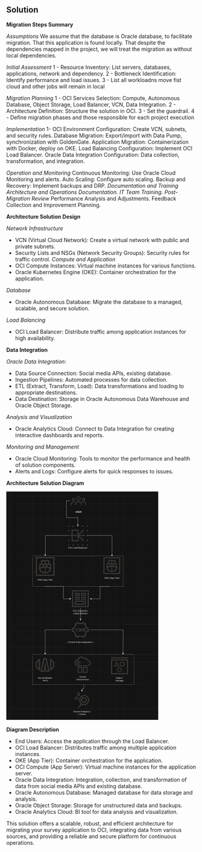 ## Solution

**Migration Steps Summary**

*Assumptions*
We assume that the database is Oracle database, to facilitate migration.
That this application is found locally.
That despite the dependencies mapped in the project, we will treat the migration as without local dependencies.

*Initial Assessment*
1 - Resource Inventory: List servers, databases, applications, network and dependency.
2 - Bottleneck Identification: Identify performance and load issues.
3 - List all workloadns move fist cloud and other jobs will remain in local

*Migration Planning*
1 - OCI Services Selection: Compute, Autonomous Database, Object Storage, Load Balancer, VCN, Data Integration.
2 - Architecture Definition: Structure the solution in OCI.
3 - Set the guardrail.
4 - Define migration phases and those responsible for each project execution

*Implementation*
1- OCI Environment Configuration: Create VCN, subnets, and security rules.
Database Migration: Export/import with Data Pump, synchronization with GoldenGate.
Application Migration: Containerization with Docker, deploy on OKE.
Load Balancing Configuration: Implement OCI Load Balancer.
Oracle Data Integration Configuration: Data collection, transformation, and integration.

*Operation and Monitoring*
Continuous Monitoring: Use Oracle Cloud Monitoring and alerts.
Auto Scaling: Configure auto scaling.
Backup and Recovery: Implement backups and DRP.
**Documentation and Training*
Architecture and Operations Documentation.
IT Team Training.
*Post-Migration Review**
Performance Analysis and Adjustments.
Feedback Collection and Improvement Planning.

**Architecture Solution Design**

*Network Infrastructure*
* VCN (Virtual Cloud Network): Create a virtual network with public and private subnets.
* Security Lists and NSGs (Network Security Groups): Security rules for traffic control.
*Compute and Application*
* OCI Compute Instances: Virtual machine instances for various functions.
* Oracle Kubernetes Engine (OKE): Container orchestration for the application.

*Database*
* Oracle Autonomous Database: Migrate the database to a managed, scalable, and secure solution.

*Load Balancing*
* OCI Load Balancer: Distribute traffic among application instances for high availability.

**Data Integration**

*Oracle Data Integration*:
* Data Source Connection: Social media APIs, existing database.
* Ingestion Pipelines: Automated processes for data collection.
* ETL (Extract, Transform, Load): Data transformations and loading to appropriate destinations.
* Data Destination: Storage in Oracle Autonomous Data Warehouse and Oracle Object Storage.

*Analysis and Visualization*
* Oracle Analytics Cloud: Connect to Data Integration for creating interactive dashboards and reports.

*Monitoring and Management*
* Oracle Cloud Monitoring: Tools to monitor the performance and health of solution components.
* Alerts and Logs: Configure alerts for quick responses to issues.

**Architecture Solution Diagram**

![alt text](image.png)


**Diagram Description**

* End Users: Access the application through the Load Balancer.
* OCI Load Balancer: Distributes traffic among multiple application instances.
* OKE (App Tier): Container orchestration for the application.
* OCI Compute (App Server): Virtual machine instances for the application server.
* Oracle Data Integration: Integration, collection, and transformation of data from social media APIs and existing database.
* Oracle Autonomous Database: Managed database for data storage and analysis.
* Oracle Object Storage: Storage for unstructured data and backups.
* Oracle Analytics Cloud: BI tool for data analysis and visualization.


This solution offers a scalable, robust, and efficient architecture for migrating your survey application to OCI, integrating data from various sources, and providing a reliable and secure platform for continuous operations.
